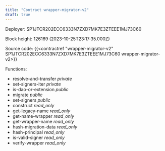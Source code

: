 ```yaml
---
title: "Contract wrapper-migrator-v2"
draft: true
---
```

Deployer: SP1JTCR202ECC6333N7ZXD7MK7E3ZTEEE1MJ73C60


 



Block height: 126169 (2023-10-25T23:17:35.000Z)

Source code: {{<contractref "wrapper-migrator-v2" SP1JTCR202ECC6333N7ZXD7MK7E3ZTEEE1MJ73C60 wrapper-migrator-v2>}}

Functions:

* resolve-and-transfer _private_
* set-signers-iter _private_
* is-dao-or-extension _public_
* migrate _public_
* set-signers _public_
* construct _read_only_
* get-legacy-name _read_only_
* get-name-wrapper _read_only_
* get-wrapper-name _read_only_
* hash-migration-data _read_only_
* hash-principal _read_only_
* is-valid-signer _read_only_
* verify-wrapper _read_only_
